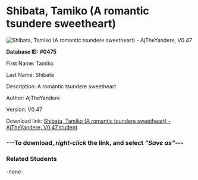 # Shibata, Tamiko (A romantic tsundere sweetheart)

<img src="Files/Shibata, Tamiko (A romantic tsundere sweetheart).png" title="Shibata, Tamiko (A romantic tsundere sweetheart) - AjTheYandere, V0.47">

**Database ID: #0475**

First Name: Tamiko

Last Name: Shibata

Description: A romantic tsundere sweetheart

Author: AjTheYandere

Version: V0.47

Download link: <a href="https://raw.githubusercontent.com/Arbiter1223/Daigaku-Gurashi-Custom-Students/master/Files/Student Files/Shibata%2C%20Tamiko%20(A%20romantic%20tsundere%20sweetheart)%20-%20AjTheYandere%2C%20V0.47.student">Shibata, Tamiko (A romantic tsundere sweetheart) - AjTheYandere, V0.47.student</a>

### ---**To download, _right-click_ the link, and select _"Save as"_**---

### Related Students

-none-
